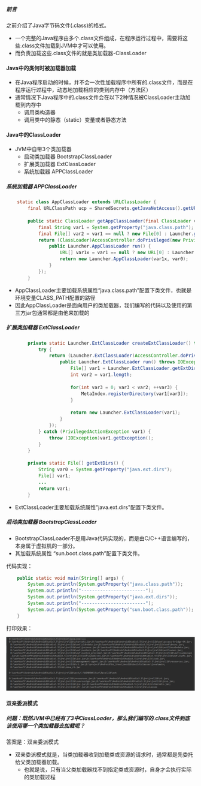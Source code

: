 ##### 前言

之前介绍了Java字节码文件(.class)的格式。

- 一个完整的Java程序由多个.class文件组成，在程序运行过程中，需要将这些.class文件加载到JVM中才可以使用。
- 而负责加载这些.class文件的就是类加载器-ClassLoader

#### Java中的类何时被加载器加载

- 在Java程序启动的时候，并不会一次性加载程序中所有的.class文件，而是在程序运行过程中，动态地加载相应的类到内存中（方法区）
- 通常情况下Java程序中的.class文件会在以下2种情况被ClassLoader主动加载到内存中
  - 调用类构造器
  - 调用类中的静态（static）变量或者静态方法

#### Java中的ClassLoader

- JVM中自带3个类加载器
  - 启动类加载器 BootstrapClassLoader
  - 扩展类加载器 ExtClassLoader
  - 系统加载器 APPClassLoader

##### 系统加载器 APPClassLoader

~~~java
    static class AppClassLoader extends URLClassLoader {
        final URLClassPath ucp = SharedSecrets.getJavaNetAccess().getURLClassPath(this);

        public static ClassLoader getAppClassLoader(final ClassLoader var0) throws IOException {
            final String var1 = System.getProperty("java.class.path");
            final File[] var2 = var1 == null ? new File[0] : Launcher.getClassPath(var1);
            return (ClassLoader)AccessController.doPrivileged(new PrivilegedAction<Launcher.AppClassLoader>() {
                public Launcher.AppClassLoader run() {
                    URL[] var1x = var1 == null ? new URL[0] : Launcher.pathToURLs(var2);
                    return new Launcher.AppClassLoader(var1x, var0);
                }
            });
        }
~~~

- AppClassLoader主要加载系统属性“java.class.path”配置下类文件，也就是环境变量CLASS_PATH配置的路径
- 因此AppClassLoader是面向用户的类加载器，我们编写的代码以及使用的第三方jar包通常都是由他来加载的

##### 扩展类加载器 ExtClassLoader

~~~java
        private static Launcher.ExtClassLoader createExtClassLoader() throws IOException {
            try {
                return (Launcher.ExtClassLoader)AccessController.doPrivileged(new PrivilegedExceptionAction<Launcher.ExtClassLoader>() {
                    public Launcher.ExtClassLoader run() throws IOException {
                        File[] var1 = Launcher.ExtClassLoader.getExtDirs();
                        int var2 = var1.length;

                        for(int var3 = 0; var3 < var2; ++var3) {
                            MetaIndex.registerDirectory(var1[var3]);
                        }

                        return new Launcher.ExtClassLoader(var1);
                    }
                });
            } catch (PrivilegedActionException var1) {
                throw (IOException)var1.getException();
            }
        }
        
        private static File[] getExtDirs() {
            String var0 = System.getProperty("java.ext.dirs");
            File[] var1;
            ...
            return var1;
        }
~~~

- ExtClassLoader主要加载系统属性"java.ext.dirs"配置下类文件。

##### 启动类加载器 BootstrapClassLoader

- BootstrapClassLoader不是用Java代码实现的，而是由C/C++语言编写的，本身属于虚拟机的一部分。
- 其加载系统属性 “sun.boot.class.path”配置下类文件。

代码实现：

~~~java
    public static void main(String[] args) {
        System.out.println(System.getProperty("java.class.path"));
        System.out.println("------------------------");
        System.out.println(System.getProperty("java.ext.dirs"));
        System.out.println("------------------------");
        System.out.println(System.getProperty("sun.boot.class.path"));
    }
~~~

打印效果：

<img src=".\res3\1.JVM中三个类加载器.png" alt="1.JVM中三个类加载器" style="zoom:90%;" />

#### 双亲委派模式

##### 问题：既然JVM中已经有了3中ClassLoader，那么我们编写的.class文件到底该使用哪一个类加载器去加载呢？  

答案是：双亲委派模式

- 双亲委派模式就是，当类加载器收到加载类或资源的请求时，通常都是先委托给父类加载器加载。
  - 也就是说，只有当父类加载器找不到指定类或资源时，自身才会执行实际的类加载过程

































